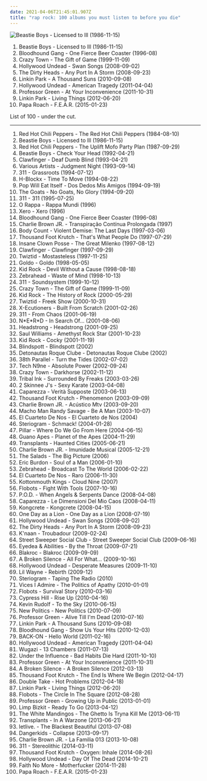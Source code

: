 ```yaml
---
date: 2021-04-06T21:45:01.907Z
title: "rap rock: 100 albums you must listen to before you die"
---
```

![Beastie Boys - Licensed to Ill (1986-11-15)](http://coverartarchive.org/release/3d393154-0fc9-3182-b081-79c4f30d37e4/15223438954-500.jpg "Beastie Boys - Licensed to Ill (1986-11-15)")
<ol class="albums">
<li data-cover="http://coverartarchive.org/release/3d393154-0fc9-3182-b081-79c4f30d37e4/15223438954-500.jpg" data-tags="hip-hop, rap, 80s" role="button">Beastie Boys - Licensed to Ill (1986-11-15)</li>
<li data-cover="https://img.discogs.com/8nkM00XOwCfXgXcNbAIWfFLPDIU=/fit-in/599x503/filters:strip_icc():format(jpeg):mode_rgb():quality(90)/discogs-images/R-3798511-1349549053-9234.jpeg.jpg" data-tags="alternative rock, rock, alternative" role="button">Bloodhound Gang - One Fierce Beer Coaster (1996-08)</li>
<li data-cover="https://img.discogs.com/00JxH-GC78GMdkj_qkb47ZwJ3OE=/fit-in/600x600/filters:strip_icc():format(jpeg):mode_rgb():quality(90)/discogs-images/R-4420449-1364407920-8248.jpeg.jpg" data-tags="rapcore" role="button">Crazy Town - The Gift of Game (1999-11-09)</li>
<li data-cover="http://coverartarchive.org/release/e15d287b-2688-3abe-9b24-b1cccf235467/8179828763-500.jpg" data-tags="rapcore" role="button">Hollywood Undead - Swan Songs (2008-09-02)</li>
<li data-cover="http://coverartarchive.org/release/9d68e86c-ca8e-403b-a208-5f440fcc6aa5/8684760406-500.jpg" data-tags="reggae, 00s, rap rock, opelmelange" role="button">The Dirty Heads - Any Port In A Storm (2008-09-23)</li>
<li data-cover="https://img.discogs.com/OIhCyHMoOgvc2Lvx-nKK6HLaItA=/fit-in/600x594/filters:strip_icc():format(jpeg):mode_rgb():quality(90)/discogs-images/R-2465284-1288473096.jpeg.jpg" data-tags="alternative rock, electronic, rock" role="button">Linkin Park - A Thousand Suns (2010-09-08)</li>
<li data-cover="http://coverartarchive.org/release/47b630d5-aa87-4393-8d66-3bf5733c4774/10712441230-500.jpg" data-tags="rapcore" role="button">Hollywood Undead - American Tragedy (2011-04-04)</li>
<li data-cover="https://img.discogs.com/yqF2UyXS_V-n_6IIZDSEwPMfSkA=/fit-in/600x586/filters:strip_icc():format(jpeg):mode_rgb():quality(90)/discogs-images/R-3379958-1558871673-1919.jpeg.jpg" data-tags="hip hop, rap, 10s, 2011 albums" role="button">Professor Green - At Your Inconvenience (2011-10-31)</li>
<li data-cover="http://coverartarchive.org/release/bb58b36a-81ce-4b61-a757-fc937b9f95f4/7388937676-500.jpg" data-tags="alternative rock" role="button">Linkin Park - Living Things (2012-06-20)</li>
<li data-cover="http://coverartarchive.org/release/d8eecb80-98fd-4dfe-9193-d708f233771d/8757779647-500.jpg" data-tags="alternative metal, rock, alternative rock" role="button">Papa Roach - F.E.A.R. (2015-01-23)</li>
</ol>
List of 100 - under the cut.
<!-- more -->

_________________

<ol class="albums">
<li data-cover="https://img.discogs.com/vXkEoXsQV1UElskxuI9qUErajOc=/fit-in/468x477/filters:strip_icc():format(jpeg):mode_rgb():quality(90)/discogs-images/R-13023556-1546656092-1004.jpeg.jpg" data-tags="funk rock" role="button">
Red Hot Chili Peppers - The Red Hot Chili Peppers (1984-08-10)
</li>
<li data-cover="http://coverartarchive.org/release/3d393154-0fc9-3182-b081-79c4f30d37e4/15223438954-500.jpg" data-tags="hip-hop, rap, 80s" role="button">
Beastie Boys - Licensed to Ill (1986-11-15)
</li>
<li data-cover="http://coverartarchive.org/release/0ae5fdcc-586f-4a1f-b3dd-342f5a84cb4a/21130359568-500.jpg" data-tags="funk rock" role="button">
Red Hot Chili Peppers - The Uplift Mofo Party Plan (1987-09-29)
</li>
<li data-cover="https://img.discogs.com/gGw3vTuZWZQCWuQAHcJoaTinw5I=/fit-in/599x600/filters:strip_icc():format(jpeg):mode_rgb():quality(90)/discogs-images/R-1349099-1211775760.jpeg.jpg" data-tags="hip-hop, 90s" role="button">
Beastie Boys - Check Your Head (1992-04-21)
</li>
<li data-cover="https://img.discogs.com/DJMNsVbbAmqpb2pyttl8st3xo70=/fit-in/600x595/filters:strip_icc():format(jpeg):mode_rgb():quality(90)/discogs-images/R-369994-1362438913-5417.jpeg.jpg" data-tags="crossover, rap metal" role="button">
Clawfinger - Deaf Dumb Blind (1993-04-21)
</li>
<li data-cover="http://coverartarchive.org/release/16e433c3-1afe-43a8-be20-5441529c8d48/4864202701-500.jpg" data-tags="soundtrack" role="button">
Various Artists - Judgment Night (1993-09-14)
</li>
<li data-cover="http://coverartarchive.org/release/31393df7-4500-42f4-a7e3-01a8894793b4/5597540729-500.jpg" data-tags="rock, alternative rock" role="button">
311 - Grassroots (1994-07-12)
</li>
<li data-cover="http://coverartarchive.org/release/01b387c3-0977-47a4-8def-1aae48b79447/17994376284-500.jpg" data-tags="crossover" role="button">
H-Blockx - Time To Move (1994-08-22)
</li>
<li data-cover="http://coverartarchive.org/release/b51ce6f1-7b00-33a9-bb2e-c976385f5faa/12053294894-500.jpg" data-tags="industrial rock, industrial, grebo" role="button">
Pop Will Eat Itself - Dos Dedos Mis Amigos (1994-09-19)
</li>
<li data-cover="https://img.discogs.com/Ma39VcSNpInUmM5e7my5NwbVQkA=/fit-in/600x595/filters:strip_icc():format(jpeg):mode_rgb():quality(90)/discogs-images/R-853844-1589027466-6224.jpeg.jpg" data-tags="hip hop, 1990s, rap rock, us-american, columbia records, studio album, independent hip hop, garage hop, hip hop music, the goats, no goats no glory, ruffhouse records, k1r7m, joe nicolo" role="button">
The Goats - No Goats, No Glory (1994-09-20)
</li>
<li data-cover="http://coverartarchive.org/release/28e7a3e1-b4ba-4f58-a9e5-fa6d5936d5bc/2038812187-500.jpg" data-tags="alternative rock, rock" role="button">
311 - 311 (1995-07-25)
</li>
<li data-cover="http://coverartarchive.org/release/daef1b89-8925-4043-a8f9-4e597d6de044/1608366923-500.jpg" data-tags="reggae, rock, 90s, brasil" role="button">
O Rappa - Rappa Mundi (1996)
</li>
<li data-cover="http://coverartarchive.org/release/432ce392-0177-4316-b063-b9649ba35542/3789050212-500.jpg" data-tags="rap metal" role="button">
Xero - Xero (1996)
</li>
<li data-cover="https://img.discogs.com/8nkM00XOwCfXgXcNbAIWfFLPDIU=/fit-in/599x503/filters:strip_icc():format(jpeg):mode_rgb():quality(90)/discogs-images/R-3798511-1349549053-9234.jpeg.jpg" data-tags="alternative rock, rock, alternative" role="button">
Bloodhound Gang - One Fierce Beer Coaster (1996-08)
</li>
<li data-cover="http://coverartarchive.org/release/e9bdf2fc-fd7f-4ce1-aa04-10112f26c594/26844289820-500.jpg" data-tags="rock, skate punk" role="button">
Charlie Brown JR. - Transpiração Contínua Prolongada (1997)
</li>
<li data-cover="https://img.discogs.com/cEMUAXIaQUbiAscHgF1gTzQNwqs=/fit-in/600x594/filters:strip_icc():format(jpeg):mode_rgb():quality(90)/discogs-images/R-909189-1171749025.jpeg.jpg" data-tags="metal, rap rock, crossover thrash" role="button">
Body Count - Violent Demise: The Last Days (1997-03-06)
</li>
<li data-cover="http://coverartarchive.org/release/a6988fe8-843c-4800-b569-827885402c23/26961870135-500.jpg" data-tags="alternative rock, rap metal, rap rock" role="button">
Thousand Foot Krutch - That's What People Do (1997-07-29)
</li>
<li data-cover="http://coverartarchive.org/release/6dc48e79-0c9b-4bf4-b2b9-9fc40e3941d9/3499202221-500.jpg" data-tags="horrorcore" role="button">
Insane Clown Posse - The Great Milenko (1997-08-12)
</li>
<li data-cover="http://coverartarchive.org/release/dc15e8e7-33ce-4b3c-a802-6dcc71c5f596/5337928255-500.jpg" data-tags="industrial metal, rapcore, industrial" role="button">
Clawfinger - Clawfinger (1997-09-29)
</li>
<li data-cover="http://coverartarchive.org/release/991dbf44-6051-4c74-98f7-3a0c96a52cfb/9771616053-500.jpg" data-tags="detroit, psychopathic, detroit rap" role="button">
Twiztid - Mostasteless (1997-11-25)
</li>
<li data-cover="https://via.placeholder.com/450" data-tags="rap rock" role="button">
Goldo - Goldo (1998-05-05)
</li>
<li data-cover="https://img.discogs.com/WxfrcTp_H4S6YtLNXKYoACQtjmY=/fit-in/500x500/filters:strip_icc():format(jpeg):mode_rgb():quality(90)/discogs-images/R-372960-1119523483.jpg.jpg" data-tags="rock, hard rock" role="button">
Kid Rock - Devil Without a Cause (1998-08-18)
</li>
<li data-cover="http://coverartarchive.org/release/353d95fc-d4a9-45aa-9d7f-2f0a4b911412/1545454230-500.jpg" data-tags="pop punk" role="button">
Zebrahead - Waste of Mind (1998-10-13)
</li>
<li data-cover="https://img.discogs.com/BOVm2LL9AWwaxhS-ebRuyVisVcY=/fit-in/500x498/filters:strip_icc():format(jpeg):mode_rgb():quality(90)/discogs-images/R-602393-1137205374.jpeg.jpg" data-tags="reggae, alternative rock" role="button">
311 - Soundsystem (1999-10-12)
</li>
<li data-cover="https://img.discogs.com/00JxH-GC78GMdkj_qkb47ZwJ3OE=/fit-in/600x600/filters:strip_icc():format(jpeg):mode_rgb():quality(90)/discogs-images/R-4420449-1364407920-8248.jpeg.jpg" data-tags="rapcore" role="button">
Crazy Town - The Gift of Game (1999-11-09)
</li>
<li data-cover="http://coverartarchive.org/release/caf9d8da-d295-37b8-938c-3bb92c769425/15775067834-500.jpg" data-tags="hard rock" role="button">
Kid Rock - The History of Rock (2000-05-29)
</li>
<li data-cover="http://coverartarchive.org/release/350bbca1-4e79-4f05-89df-6b39f2b9b874/24168966116-500.jpg" data-tags="psychopathic" role="button">
Twiztid - Freek Show (2000-10-31)
</li>
<li data-cover="http://coverartarchive.org/release/63be7389-350f-31e4-b21a-cd7e0204739a/4531006550-500.jpg" data-tags="hip hop" role="button">
X-Ecutioners - Built From Scratch (2001-02-26)
</li>
<li data-cover="http://coverartarchive.org/release/42680bd0-54d5-4f68-9b4a-187861ff634f/15999540484-500.jpg" data-tags="reggae, alternative rock, rock" role="button">
311 - From Chaos (2001-06-19)
</li>
<li data-cover="http://coverartarchive.org/release/a19191e4-50fc-3d5a-8544-d9ed0adf9cfe/4082270241-500.jpg" data-tags="hip-hop, rap" role="button">
N*E*R*D - In Search Of... (2001-08-06)
</li>
<li data-cover="https://img.discogs.com/T5p7Duhk7fTMOFsJx3MvarzG7eQ=/fit-in/528x454/filters:strip_icc():format(jpeg):mode_rgb():quality(90)/discogs-images/R-2113062-1334443151.jpeg.jpg" data-tags="alternative metal, rap rock" role="button">
Headstrong - Headstrong (2001-09-25)
</li>
<li data-cover="http://coverartarchive.org/release/d23bd8bc-44f4-452d-b3c7-0ef0411ffbe7/23983612574-500.jpg" data-tags="hip hop, hip-hop" role="button">
Saul Williams - Amethyst Rock Star (2001-10-23)
</li>
<li data-cover="https://img.discogs.com/l0tWwx0MVrty6N4T1chGjDodIZk=/fit-in/600x544/filters:strip_icc():format(jpeg):mode_rgb():quality(90)/discogs-images/R-7034679-1467668052-4503.jpeg.jpg" data-tags="rock, hard rock, rap metal" role="button">
Kid Rock - Cocky (2001-11-19)
</li>
<li data-cover="https://img.discogs.com/FI5HBHQ2lDZKlI88QEYLzfhiHms=/fit-in/600x525/filters:strip_icc():format(jpeg):mode_rgb():quality(90)/discogs-images/R-3429400-1584229219-6923.mpo.jpg" data-tags="rap, rapcore, nu metal, rap rock, peborit album, blindspott, albums in my cd rack" role="button">
Blindspott - Blindspott (2002)
</li>
<li data-cover="http://coverartarchive.org/release/4c796f8e-cff0-4a06-beb1-e3417b12a605/10428749187-500.jpg" data-tags="rock, alternative, alternative rock, hardcore, pop rock, pop punk, 00s, post-grunge, skate punk, rap rock, detonautas roque clube, renato rocha, rodrigo netto, dj cleston, fabio brasil, tchello, tico santa cruz" role="button">
Detonautas Roque Clube - Detonautas Roque Clube (2002)
</li>
<li data-cover="http://coverartarchive.org/release/e29a4e81-a213-4b31-9b2f-652cffb9d2c8/16149162792-500.jpg" data-tags="rock" role="button">
38th Parallel - Turn the Tides (2002-07-02)
</li>
<li data-cover="http://coverartarchive.org/release/dea8d7d1-1823-4635-a536-8ca487a91e8c/5329372313-500.jpg" data-tags="rap" role="button">
Tech N9ne - Absolute Power (2002-09-24)
</li>
<li data-cover="https://img.discogs.com/VcU3dNkwSmv2PuzUX0KXgPHttx8=/fit-in/600x944/filters:strip_icc():format(jpeg):mode_rgb():quality(90)/discogs-images/R-3956878-1350481267-7256.jpeg.jpg" data-tags="alternative rock, nu metal" role="button">
Crazy Town - Darkhorse (2002-11-12)
</li>
<li data-cover="https://img.discogs.com/TmQbV913FVbIEhOfGX5fJDdJLhY=/fit-in/300x306/filters:strip_icc():format(jpeg):mode_rgb():quality(90)/discogs-images/R-6560574-1422026632-2911.jpeg.jpg" data-tags="rapcore" role="button">
Tribal Ink - Surrounded By Freaks (2003-03-26)
</li>
<li data-cover="http://coverartarchive.org/release/443167c1-b131-436f-96d6-f71c290904af/22778779416-500.jpg" data-tags="rap rock, flow" role="button">
2 Skinnee J's - Sexy Karate (2003-04-08)
</li>
<li data-cover="http://coverartarchive.org/release/20d25855-fd12-474f-9a7c-d5a08243c9b0/15027784864-500.jpg" data-tags="hip-hop, rap" role="button">
Caparezza - Verità Supposte (2003-06-13)
</li>
<li data-cover="http://coverartarchive.org/release/08902a42-9afa-3337-8267-b333a89dd5da/24702019693-500.jpg" data-tags="alternative rock" role="button">
Thousand Foot Krutch - Phenomenon (2003-09-09)
</li>
<li data-cover="http://coverartarchive.org/release/4a6287d6-4f13-453d-901a-7b8e86cb6146/9105868424-500.jpg" data-tags="acoustic" role="button">
Charlie Brown JR. - Acústico Mtv (2003-09-20)
</li>
<li data-cover="http://coverartarchive.org/release/35ee3db3-7645-4535-afd8-ec8f0a2867ed/22034921537-500.jpg" data-tags="incredible" role="button">
Macho Man Randy Savage - Be A Man (2003-10-07)
</li>
<li data-cover="http://coverartarchive.org/release/8d60604b-6bc7-4b1f-9f72-9eaaf4a9ce39/6801242112-500.jpg" data-tags="hip hop, rock, punk rock, rap rock, hip rock, rock uruguayo, streamable wishlist, trrrrrtrrtr" role="button">
El Cuarteto De Nos - El Cuarteto de Nos (2004)
</li>
<li data-cover="https://img.discogs.com/pJSRbTChTq7e9EPBYW2mcuXC41w=/fit-in/600x600/filters:strip_icc():format(jpeg):mode_rgb():quality(90)/discogs-images/R-1820479-1270447581.jpeg.jpg" data-tags="alternative rock" role="button">
Steriogram - Schmack! (2004-01-28)
</li>
<li data-cover="http://coverartarchive.org/release/814233a9-f6b0-4722-b4de-c9d60c015f45/2164745129-500.jpg" data-tags="christian rock" role="button">
Pillar - Where Do We Go From Here (2004-06-15)
</li>
<li data-cover="https://img.discogs.com/3B_aQfbvzedd4bQoT3QBJlw8obI=/fit-in/600x594/filters:strip_icc():format(jpeg):mode_rgb():quality(90)/discogs-images/R-900890-1523222874-3809.jpeg.jpg" data-tags="alternative rock" role="button">
Guano Apes - Planet of the Apes (2004-11-29)
</li>
<li data-cover="http://coverartarchive.org/release/2d7f1dbc-5928-420c-8325-cb136c261896/14503682309-500.jpg" data-tags="punk" role="button">
Transplants - Haunted Cities (2005-06-21)
</li>
<li data-cover="http://coverartarchive.org/release/bc4ca570-40e3-4f80-9503-13f60b758bc5/9106035463-500.jpg" data-tags="rock nacional" role="button">
Charlie Brown JR. - Imunidade Musical (2005-12-21)
</li>
<li data-cover="http://coverartarchive.org/release/d0725daa-ed6b-4b40-b310-98eb44213859/15864342828-500.jpg" data-tags="punk, canadian, pop punk, rap rock, maui wowie" role="button">
The Salads - The Big Picture (2006)
</li>
<li data-cover="https://img.discogs.com/tbjvO5P5uaxM-toVTdsIXB5o3QQ=/fit-in/500x500/filters:strip_icc():format(jpeg):mode_rgb():quality(90)/discogs-images/R-3528944-1334010593.jpeg.jpg" data-tags="blues, rock" role="button">
Eric Burdon - Soul of a Man (2006-01-10)
</li>
<li data-cover="http://coverartarchive.org/release/d6cd5fc3-53b3-475c-90e1-a967e999ad4a/15586885193-500.jpg" data-tags="pop punk" role="button">
Zebrahead - Broadcast To The World (2006-02-22)
</li>
<li data-cover="http://coverartarchive.org/release/3e4427ca-35b2-47a4-880f-517f7f951c4c/1882015703-500.jpg" data-tags="rock uruguayo" role="button">
El Cuarteto De Nos - Raro (2006-11-30)
</li>
<li data-cover="http://coverartarchive.org/release/6b880a41-d4be-4b57-a603-5a155d870b69/27429146290-500.jpg" data-tags="hip-hop, hip hop, 60s, motown, oldies, stoner, rap rock, psychedelic hip hop, kottonomouth kings" role="button">
Kottonmouth Kings - Cloud Nine (2007)
</li>
<li data-cover="http://coverartarchive.org/release/c46652d5-53ec-4c2e-aeb2-a65852099d3c/1398538098-500.jpg" data-tags="hip-hop" role="button">
Flobots - Fight With Tools (2007-10-16)
</li>
<li data-cover="http://coverartarchive.org/release/8313f2d7-58d0-46c4-96c3-a3486db44dde/10150601846-500.jpg" data-tags="nu metal, christian rock" role="button">
P.O.D. - When Angels & Serpents Dance (2008-04-08)
</li>
<li data-cover="http://coverartarchive.org/release/a2a77508-7759-4294-82db-463eb043caba/6112729123-500.jpg" data-tags="italian, rap" role="button">
Caparezza - Le Dimensioni Del Mio Caos (2008-04-11)
</li>
<li data-cover="https://img.discogs.com/MAznMmwThiEXGhVHWiTmBS1wclg=/fit-in/300x300/filters:strip_icc():format(jpeg):mode_rgb():quality(90)/discogs-images/R-1383653-1214932476.jpeg.jpg" data-tags="alternative, alternative rock, crossover, rapcore, nu metal, hardcore rap, raprock, ghetto rock, kongcrete, hip hop, rap, alternative rap, rap metal, debut album, alternative hip hop, live rap, live hip hop" role="button">
Kongcrete - Kongcrete (2008-04-15)
</li>
<li data-cover="https://img.discogs.com/mkLY91OJiGwNvrwxERyq50J4Mz8=/fit-in/600x600/filters:strip_icc():format(jpeg):mode_rgb():quality(90)/discogs-images/R-1404325-1580767308-9603.png.jpg" data-tags="alternative rock, rapcore" role="button">
One Day as a Lion - One Day as a Lion (2008-07-19)
</li>
<li data-cover="http://coverartarchive.org/release/e15d287b-2688-3abe-9b24-b1cccf235467/8179828763-500.jpg" data-tags="rapcore" role="button">
Hollywood Undead - Swan Songs (2008-09-02)
</li>
<li data-cover="http://coverartarchive.org/release/9d68e86c-ca8e-403b-a208-5f440fcc6aa5/8684760406-500.jpg" data-tags="reggae, 00s, rap rock, opelmelange" role="button">
The Dirty Heads - Any Port In A Storm (2008-09-23)
</li>
<li data-cover="https://img.discogs.com/GJfy06J2LGkCqqKGNZO7OQxor3g=/fit-in/240x240/filters:strip_icc():format(jpeg):mode_rgb():quality(90)/discogs-images/R-1657826-1235012805.jpeg.jpg" data-tags="hip-hop" role="button">
K'naan - Troubadour (2009-02-24)
</li>
<li data-cover="http://coverartarchive.org/release/075103a2-9857-41e9-b9a7-3b7ad5fff047/18243807070-500.jpg" data-tags="rap rock, tom morello" role="button">
Street Sweeper Social Club - Street Sweeper Social Club (2009-06-16)
</li>
<li data-cover="http://coverartarchive.org/release/ec0ec5b0-de57-410d-a640-8e072cc13f10/3436243526-500.jpg" data-tags="hip-hop, grunge, experimental, indie rock, underground hip-hop, alternative hip-hop, rap rock, my fav, parts of the body" role="button">
Eyedea & Abilities - By the Throat (2009-07-21)
</li>
<li data-cover="https://img.discogs.com/qQ1UQdAV28xCiHPkB5Y1igZ3c5Q=/fit-in/400x400/filters:strip_icc():format(jpeg):mode_rgb():quality(90)/discogs-images/R-2065445-1261940125.jpeg.jpg" data-tags="hip-hop, rap, rock hop, rock" role="button">
Blakroc - Blakroc (2009-09-09)
</li>
<li data-cover="http://coverartarchive.org/release/c602be74-31d1-47c3-a533-44d252c3868e/19902540315-500.jpg" data-tags="rapcore" role="button">
A Broken Silence - All For What... (2009-10-16)
</li>
<li data-cover="http://coverartarchive.org/release/f8c8649a-bd26-471d-a289-26a471ae94ec/25925529731-500.jpg" data-tags="rapcore" role="button">
Hollywood Undead - Desperate Measures (2009-11-10)
</li>
<li data-cover="http://coverartarchive.org/release/3551669d-6789-4a2a-b06a-dc3af0b3d050/8585096216-500.jpg" data-tags="rock, rapcore" role="button">
Lil Wayne - Rebirth (2009-12)
</li>
<li data-cover="https://img.discogs.com/HDGCOkdGZAiOky5cYUTUnFdbSKk=/fit-in/600x600/filters:strip_icc():format(jpeg):mode_rgb():quality(90)/discogs-images/R-13104279-1548116812-1113.jpeg.jpg" data-tags="alternative rock, rapcore, rap-rock, rap rock" role="button">
Steriogram - Taping The Radio (2010)
</li>
<li data-cover="http://coverartarchive.org/release/c7cf01bb-6766-42fb-ade1-849ba05623c4/7421340597-500.jpg" data-tags="rock, alternative rock, lyrics" role="button">
Vices I Admire - The Politics of Apathy (2010-01-01)
</li>
<li data-cover="https://img.discogs.com/jVhD2t-MCj52UbrwsoYG_YZAlzw=/fit-in/600x600/filters:strip_icc():format(jpeg):mode_rgb():quality(90)/discogs-images/R-2523458-1288654372.jpeg.jpg" data-tags="rock, alternative rock, hip-hop" role="button">
Flobots - Survival Story (2010-03-16)
</li>
<li data-cover="http://coverartarchive.org/release/f6f6704a-1bd1-4fa8-9acd-e340e669e48a/23246348312-500.jpg" data-tags="hip hop, hip-hop" role="button">
Cypress Hill - Rise Up (2010-04-16)
</li>
<li data-cover="http://coverartarchive.org/release/9bcff58f-683e-4cc0-a421-aaff6dd571c9/1816331724-500.jpg" data-tags="rock, dance, 00s, rap rock, rap stuff, to the sky, what do u got" role="button">
Kevin Rudolf - To the Sky (2010-06-15)
</li>
<li data-cover="http://coverartarchive.org/release/3ca961d5-1f27-422e-95b0-3189d122e09c/4258191030-500.jpg" data-tags="alternative rock" role="button">
New Politics - New Politics (2010-07-09)
</li>
<li data-cover="https://img.discogs.com/hCbKVGRZdsh5F7JWhTSmsm6HXMw=/fit-in/467x467/filters:strip_icc():format(jpeg):mode_rgb():quality(90)/discogs-images/R-2384588-1280918362.jpeg.jpg" data-tags="grime" role="button">
Professor Green - Alive Till I'm Dead (2010-07-16)
</li>
<li data-cover="https://img.discogs.com/OIhCyHMoOgvc2Lvx-nKK6HLaItA=/fit-in/600x594/filters:strip_icc():format(jpeg):mode_rgb():quality(90)/discogs-images/R-2465284-1288473096.jpeg.jpg" data-tags="alternative rock, electronic, rock" role="button">
Linkin Park - A Thousand Suns (2010-09-08)
</li>
<li data-cover="http://coverartarchive.org/release/92b9a826-e376-4ca7-99f4-6b91fb5fc741/8147662070-500.jpg" data-tags="rock, alternative rock" role="button">
Bloodhound Gang - Show Us Your Hits (2010-12-03)
</li>
<li data-cover="https://img.discogs.com/1zm01f_2Q1N5u9a4doGpT6dGUFI=/fit-in/384x384/filters:strip_icc():format(jpeg):mode_rgb():quality(90)/discogs-images/R-12567366-1537745958-5802.jpeg.jpg" data-tags="alternative rock, rapcore, rap-rock, rap rock, male and female vocals, female and male vocals" role="button">
BACK-ON - Hello World (2011-02-16)
</li>
<li data-cover="http://coverartarchive.org/release/47b630d5-aa87-4393-8d66-3bf5733c4774/10712441230-500.jpg" data-tags="rapcore" role="button">
Hollywood Undead - American Tragedy (2011-04-04)
</li>
<li data-cover="http://coverartarchive.org/release/4b366639-a46f-4365-b099-0696ac86a625/4530939830-500.jpg" data-tags="rock, bastard pop" role="button">
Wugazi - 13 Chambers (2011-07-13)
</li>
<li data-cover="http://coverartarchive.org/release/2ad68739-56d8-4f0f-8827-c1edce4db98b/3450139962-500.jpg" data-tags="electronic, alternative rock, rap rock" role="button">
Under the Influence - Bad Habits Die Hard (2011-10-10)
</li>
<li data-cover="https://img.discogs.com/yqF2UyXS_V-n_6IIZDSEwPMfSkA=/fit-in/600x586/filters:strip_icc():format(jpeg):mode_rgb():quality(90)/discogs-images/R-3379958-1558871673-1919.jpeg.jpg" data-tags="hip hop, rap, 10s, 2011 albums" role="button">
Professor Green - At Your Inconvenience (2011-10-31)
</li>
<li data-cover="http://coverartarchive.org/release/37c6863a-f741-435a-9cfc-74e546b2d541/9285263798-500.jpg" data-tags="alternative" role="button">
A Broken Silence - A Broken Silence (2012-03-13)
</li>
<li data-cover="http://coverartarchive.org/release/c36f7bfb-a0bb-4a1b-9d5d-65c0d2b5c473/1545918273-500.jpg" data-tags="alternative rock, christian rock, hard rock, alternative metal, nu metal" role="button">
Thousand Foot Krutch - The End Is Where We Begin (2012-04-17)
</li>
<li data-cover="http://coverartarchive.org/release/a35d2e2d-c084-4bbe-a01a-a0a0af83b8f6/1223950142-500.jpg" data-tags="heavy metal, black metal, metalcore, electropop, indie, grunge, grindcore, emo, djent, indie pop, indie rock, hard rock, doom metal, industrial, lo-fi, hair metal, viking metal, speed metal, melodic death metal, underground hip-hop, thrash metal, sludge, alt-country, pop punk, comedy, death metal, gothic metal, glam rock, crossover, powerpop, queercore, alt country, alternative country, rock n roll, industrial metal, speedcore, symphonic metal, post-grunge, post-hardcore, rapcore, underground hip hop, nu metal, melodic hardcore, power metal, mathcore, technical death metal, sludge metal, chillwave, rac, goregrind, rap metal, horrorcore, witch house, gabber, deathcore, brutal death metal, blackened death metal, powerviolence, nsbm, harsh noise, lolicore, deathgrind, rap rock, glam metal, atmospheric black metal, suicidal black metal, sludgecore, power violence, black doom metal, dsbm, skram, death doom, pornogrind, raw black metal, a campire and a tent and a flashlight and some matches and a tree and that river and my glasses and a spaceship and a really really big bear but the bear is really really far away, hatecore, drone metal, death doom metal, crossover thrash, cybergrind, porngrind, death n roll, true metal, depressive suicidal black metal, black n roll, true norwegian black metal, post-black metal, extreme black metal, pirate metal, gothic doom metal, death-doom metal, crunkcore, real screamo, true black metal, brutal deathcore, progressive metalcore, atmospheric sludge, emo violence, skramz, orthodox black metal" role="button">
Double Take - Hot Problems (2012-04-18)
</li>
<li data-cover="http://coverartarchive.org/release/bb58b36a-81ce-4b61-a757-fc937b9f95f4/7388937676-500.jpg" data-tags="alternative rock" role="button">
Linkin Park - Living Things (2012-06-20)
</li>
<li data-cover="http://coverartarchive.org/release/0bd679c7-bea0-4681-83c8-ea2bfecf3641/1865564816-500.jpg" data-tags="hip-hop, rock, alternative rock, rap, political, alternative hip-hop, rap rock" role="button">
Flobots - The Circle In The Square (2012-08-28)
</li>
<li data-cover="http://coverartarchive.org/release/147edd7d-e3a2-4874-a274-081f2326ac41/8473633675-500.jpg" data-tags="hip hop, rap, 10s, rap rock, uk garage, miles kane, professor green, 2014 albums, thabo, rizzle kicks, tori kelly, mr probz, james craise, stormzy, whinnie williams, fekky" role="button">
Professor Green - Growing Up in Public (2013-01-01)
</li>
<li data-cover="http://coverartarchive.org/release/1f8785cd-3f06-4ceb-8f26-623417f44c45/4182280626-500.jpg" data-tags="rapcore, rap metal, metal, nu metal" role="button">
Limp Bizkit - Ready To Go (2013-04-12)
</li>
<li data-cover="http://coverartarchive.org/release/bfaf6148-1bfc-493a-926d-673d85aea6b3/5120664895-500.jpg" data-tags="punk" role="button">
The White Mandingos - The Ghetto Is Tryna Kill Me (2013-06-11)
</li>
<li data-cover="http://coverartarchive.org/release/bed379ee-2fde-4174-a8c1-2803efa17278/14451747825-500.jpg" data-tags="punk rock" role="button">
Transplants - In A Warzone (2013-06-21)
</li>
<li data-cover="http://coverartarchive.org/release/a075ed01-a864-47de-8966-03a566f859a2/12812601109-500.jpg" data-tags="post-hardcore" role="button">
letlive. - The Blackest Beautiful (2013-07-08)
</li>
<li data-cover="http://coverartarchive.org/release/9b8ddd03-1b4b-456e-a596-1c97b8d3b3f1/15637013313-500.jpg" data-tags="post-hardcore" role="button">
Dangerkids - Collapse (2013-09-17)
</li>
<li data-cover="http://coverartarchive.org/release/e563292f-5a19-4cf4-87ca-a6820f9dc96e/8566278172-500.jpg" data-tags="alternative rock, reggae, alternative metal, ska punk, male vocalists, pop-rock, skate punk, rap rock" role="button">
Charlie Brown JR. - La Familia 013 (2013-10-08)
</li>
<li data-cover="http://coverartarchive.org/release/8f4813fc-2f64-4d76-9c47-cb5037ac018f/6331304462-500.jpg" data-tags="rock, alternative rock, ska, funk rock, 2010s, reggae rock, rap rock" role="button">
311 - Stereolithic (2014-03-11)
</li>
<li data-cover="http://coverartarchive.org/release/b828e507-1450-46b1-b7a0-b294b04050a5/12505495479-500.jpg" data-tags="alternative rock" role="button">
Thousand Foot Krutch - Oxygen: Inhale (2014-08-26)
</li>
<li data-cover="http://coverartarchive.org/release/208138f6-af95-4b1f-a6bc-546798f2fbfb/8660593189-500.jpg" data-tags="rapcore" role="button">
Hollywood Undead - Day Of The Dead (2014-10-21)
</li>
<li data-cover="http://coverartarchive.org/release/0160e7f3-f653-4a5c-83f7-a132fbfae5d8/8896679809-500.jpg" data-tags="alternative metal, rap rock" role="button">
Faith No More - Motherfucker (2014-11-28)
</li>
<li data-cover="http://coverartarchive.org/release/d8eecb80-98fd-4dfe-9193-d708f233771d/8757779647-500.jpg" data-tags="alternative metal, rock, alternative rock" role="button">
Papa Roach - F.E.A.R. (2015-01-23)
</li>
</ol>